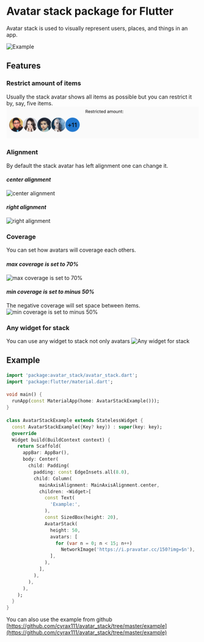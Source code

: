# Avatar stack package for Flutter

Avatar stack is used to visually represent users, places, and things in an app.

![Example](https://github.com/cyrax111/blob/raw/master/avatar_stack/feature1.gif?raw=true)


## Features


### Restrict amount of items
Usually the stack avatar shows all items as possible but you can restrict it by, say, five items.
![Restrict amount of items](https://github.com/cyrax111/blob/raw/master/avatar_stack/restricted_amount.gif?raw=true)


### Alignment
By default the stack avatar has left alignment one can change it.
#### *center alignment*
![center alignment](https://github.com/cyrax111/blob/raw/master/avatar_stack/center_alignment.gif?raw=true)
#### *right alignment*
![right alignment](https://github.com/cyrax111/blob/raw/master/avatar_stack/right_alignment.gif?raw=true)


### Coverage
You can set how avatars will coverage each others. 
#### *max coverage is set to 70%*
![max coverage is set to 70%](https://github.com/cyrax111/blob/raw/master/avatar_stack/max_coverage.gif?raw=true)
#### *min coverage is set to minus 50%*
The negative coverage will set space between items.
![min coverage is set to minus 50%](https://github.com/cyrax111/blob/raw/master/avatar_stack/min_coverage.gif?raw=true)


### Any widget for stack
You can use any widget to stack not only avatars
![Any widget for stack](https://github.com/cyrax111/blob/raw/master/avatar_stack/stack_widgets.gif?raw=true)


## Example

```dart
import 'package:avatar_stack/avatar_stack.dart';
import 'package:flutter/material.dart';

void main() {
  runApp(const MaterialApp(home: AvatarStackExample()));
}

class AvatarStackExample extends StatelessWidget {
  const AvatarStackExample({Key? key}) : super(key: key);
  @override
  Widget build(BuildContext context) {
    return Scaffold(
      appBar: AppBar(),
      body: Center(
        child: Padding(
          padding: const EdgeInsets.all(8.0),
          child: Column(
            mainAxisAlignment: MainAxisAlignment.center,
            children: <Widget>[
              const Text(
                'Example:',
              ),
              const SizedBox(height: 20),
              AvatarStack(
                height: 50,
                avatars: [
                  for (var n = 0; n < 15; n++)
                    NetworkImage('https://i.pravatar.cc/150?img=$n'),
                ],
              ),
            ],
          ),
        ),
      ),
    );
  }
}
```

You can also use the example from github [https://github.com/cyrax111/avatar_stack/tree/master/example](https://github.com/cyrax111/avatar_stack/tree/master/example)